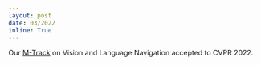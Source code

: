 ```yaml
---
layout: post
date: 03/2022
inline: True
---
```

Our <a href='https://arxiv.org/abs/2202.07028'>M-Track</a> on Vision and Language Navigation accepted to CVPR 2022.























